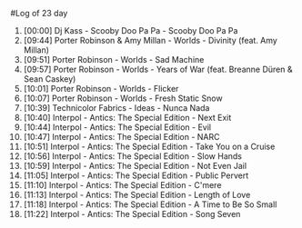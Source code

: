 #Log of 23 day

1. [00:00] Dj Kass - Scooby Doo Pa Pa - Scooby Doo Pa Pa
1. [09:44] Porter Robinson & Amy Millan - Worlds - Divinity (feat. Amy Millan)
1. [09:51] Porter Robinson - Worlds - Sad Machine
1. [09:57] Porter Robinson - Worlds - Years of War (feat. Breanne Düren & Sean Caskey)
1. [10:01] Porter Robinson - Worlds - Flicker
1. [10:07] Porter Robinson - Worlds - Fresh Static Snow
1. [10:39] Technicolor Fabrics - Ideas - Nunca Nada
1. [10:40] Interpol - Antics: The Special Edition - Next Exit
1. [10:44] Interpol - Antics: The Special Edition - Evil
1. [10:47] Interpol - Antics: The Special Edition - NARC
1. [10:51] Interpol - Antics: The Special Edition - Take You on a Cruise
1. [10:56] Interpol - Antics: The Special Edition - Slow Hands
1. [10:59] Interpol - Antics: The Special Edition - Not Even Jail
1. [11:05] Interpol - Antics: The Special Edition - Public Pervert
1. [11:10] Interpol - Antics: The Special Edition - C'mere
1. [11:13] Interpol - Antics: The Special Edition - Length of Love
1. [11:18] Interpol - Antics: The Special Edition - A Time to Be So Small
1. [11:22] Interpol - Antics: The Special Edition - Song Seven
